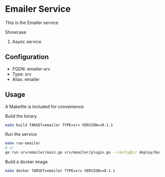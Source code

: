 # Emailer Service

This is the Emailer service

Showcase

1. Async service

## Configuration

- FQDN: emailer-srv
- Type: srv
- Alias: emailer

## Usage

A Makefile is included for convenience

Build the binary

```bash
make build TARGET=emailer TYPE=srv VERSION=v0.1.1
```

Run the service

```bash
make run-emailer
# or
go run srv/emailer/main.go srv/emailer/plugin.go --configDir deploy/bases/emailer-srv/config
```

Build a docker image

```bash
make docker TARGET=emailer TYPE=srv VERSION=v0.1.1
```
